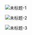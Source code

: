 
![未标题-1](https://user-images.githubusercontent.com/90520541/133206406-521d741f-c937-4ddd-8959-60e62f092721.png)

![未标题-2](https://user-images.githubusercontent.com/90520541/133206412-67c40f65-91b6-49f0-b67a-9e4862c0ddcb.png)

![未标题-3](https://user-images.githubusercontent.com/90520541/133206430-0c6c4245-5caf-4185-a5fd-c1e17816b5bf.png)


